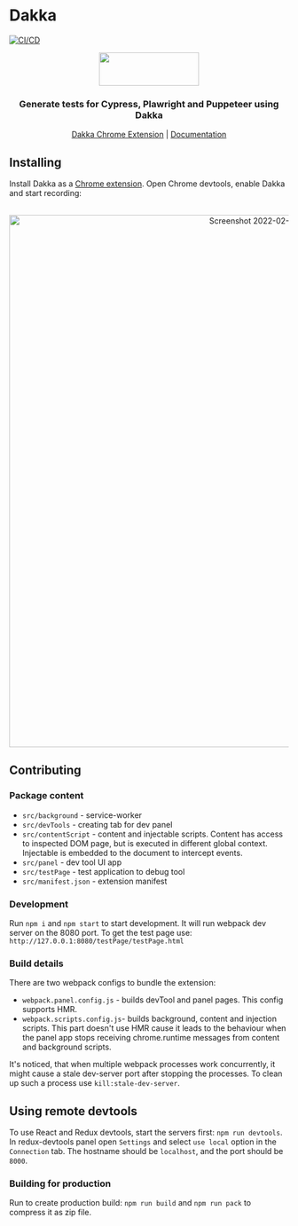 # Dakka

[![CI/CD](https://github.com/roboportal/dakka/actions/workflows/ci.yml/badge.svg?branch=master)](https://github.com/roboportal/dakka/actions/workflows/ci.yml)

<div align="center">
  <img src="https://user-images.githubusercontent.com/7383804/154784941-8baab235-a20e-4b61-baeb-37e4e3915b61.svg" width="180px" height="60px" />
  <h3>Generate tests for Cypress, Plawright and Puppeteer using Dakka</3>
</div>

<div align="center">
  <a href="https://www.dakka.dev/">Dakka Chrome Extension</a> |
  <a href="https://www.dakka.dev/">Documentation</a>
</div>




## Installing

Install Dakka as a <a href="https://www.dakka.dev/">Chrome extension</a>.
Open Chrome devtools, enable Dakka and start recording:


<br/>
<div align="center">
<img width="960" alt="Screenshot 2022-02-16 at 11 01 27 PM" src="https://user-images.githubusercontent.com/7383804/154786735-1fd140c2-3515-4978-a52e-3bb26e3e8c3a.png">
</div>



##

## Contributing
### Package content

- `src/background` - service-worker
- `src/devTools` - creating tab for dev panel
- `src/contentScript` - content and injectable scripts. Content has access to inspected DOM page, but is executed in different global context. Injectable is embedded to the document to intercept events.
- `src/panel` - dev tool UI app
- `src/testPage` - test application to debug tool
- `src/manifest.json` - extension manifest

### Development

Run `npm i` and `npm start` to start development. It will run webpack dev server on the 8080 port. To get the test page use: `http://127.0.0.1:8080/testPage/testPage.html`

### Build details

There are two webpack configs to bundle the extension:

- `webpack.panel.config.js` - builds devTool and panel pages. This config supports HMR.
- `webpack.scripts.config.js`- builds background, content and injection scripts. This part doesn't use HMR cause it leads to the behaviour when the panel app stops receiving chrome.runtime messages from content and background scripts.

It's noticed, that when multiple webpack processes work concurrently, it might cause a stale dev-server port after stopping the processes. To clean up such a process use `kill:stale-dev-server`.

## Using remote devtools

To use React and Redux devtools, start the servers first: `npm run devtools`. In redux-devtools panel open `Settings` and select `use local` option in the `Connection` tab. The hostname should be `localhost`, and the port should be `8000`.

### Building for production

Run to create production build: `npm run build` and `npm run pack` to compress it as zip file.
